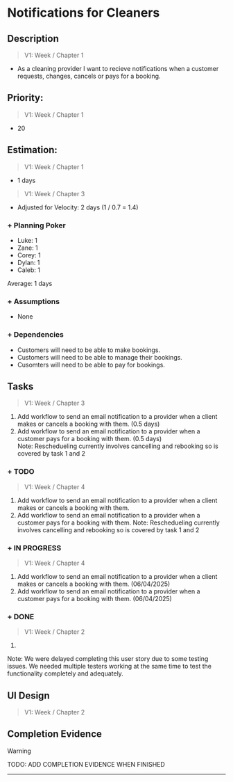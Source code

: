 # Notifications for Cleaners

## Description  

>   V1: Week / Chapter 1
- As a cleaning provider I want to recieve notifications when a customer requests, changes, cancels or pays for a booking. 

## Priority:  
>   V1: Week / Chapter 1 
- 20

## Estimation:  

>   V1: Week / Chapter 1
- 1 days

>   V1: Week / Chapter 3
- Adjusted for Velocity: 2 days (1 / 0.7 = 1.4)
  
### + Planning Poker  
  
- Luke: 1
- Zane: 1
- Corey: 1
- Dylan: 1
- Caleb: 1

Average: 1 days

### + Assumptions  

- None

### + Dependencies

- Customers will need to be able to make bookings.
- Customers will need to be able to manage their bookings.
- Cusomters will need to be able to pay for bookings. 

## Tasks  
>   V1: Week / Chapter 3
1. Add workflow to send an email notification to a provider when a client makes or cancels a booking with them. (0.5 days)
2. Add workflow to send an email notification to a provider when a customer pays for a booking with them. (0.5 days)  
Note: Reschedueling currently involves cancelling and rebooking so is covered by task 1 and 2
### + TODO
>   V1: Week / Chapter 4
1. Add workflow to send an email notification to a provider when a client makes or cancels a booking with them.
2. Add workflow to send an email notification to a provider when a customer pays for a booking with them.
Note: Reschedueling currently involves cancelling and rebooking so is covered by task 1 and 2 
### + IN PROGRESS 
>   V1: Week / Chapter 4
1. Add workflow to send an email notification to a provider when a client makes or cancels a booking with them. (06/04/2025)
2. Add workflow to send an email notification to a provider when a customer pays for a booking with them. (06/04/2025)
   
### + DONE
>   V1: Week / Chapter 2
1.

Note: We were delayed completing this user story due to some testing issues. We needed multiple testers working at the same time to test the functionality completely and adequately.

## UI Design  
>   V1: Week / Chapter 2


## Completion Evidence 
> [!WARNING]
> TODO: ADD COMPLETION EVIDENCE WHEN FINISHED

---
